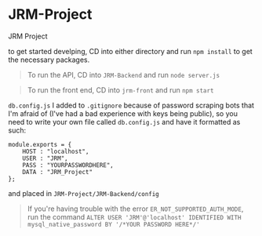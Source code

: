 # JRM-Project
JRM Project

to get started develping, CD into either directory and run `npm install` to get the necessary packages.

>To run the API, CD into `JRM-Backend` and run `node server.js`

>To run the front end, CD into `jrm-front` and run `npm start`

`db.config.js` I added to `.gitignore` because of password scraping bots that I'm afraid of (I've had a bad experience with keys being public), so you need to write your own file called `db.config.js` and have it formatted as such:
```
module.exports = {
    HOST : "localhost",
    USER : "JRM",
    PASS : "YOURPASSWORDHERE",
    DATA : "JRM_Project"
};
```
and placed in `JRM-Project/JRM-Backend/config`

> If you're having trouble with the error `ER_NOT_SUPPORTED_AUTH_MODE`, run the command `ALTER USER 'JRM'@'localhost' IDENTIFIED WITH mysql_native_password BY '/*YOUR PASSWORD HERE*/'`